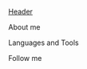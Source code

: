 [Header](https://github.com/MaryskaEvseeva/MaryskaEvseeva/blob/main/assets/%D1%80%D0%B5%D0%B7dit.jpg)

About me

Languages and Tools

Follow me
